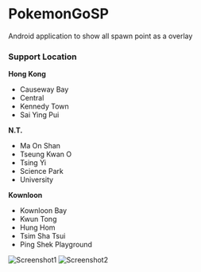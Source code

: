 # PokemonGoSP
Android application to show all spawn point as a overlay

### Support Location
**Hong Kong**
- Causeway Bay
- Central
- Kennedy Town
- Sai Ying Pui

**N.T.**
- Ma On Shan
- Tseung Kwan O
- Tsing Yi
- Science Park
- University

**Kownloon**
- Kownloon Bay
- Kwun Tong
- Hung Hom
- Tsim Sha Tsui
- Ping Shek Playground

![Screenshot1](https://s10.postimg.org/3rxn2ec15/image.png)
![Screenshot2](https://s10.postimg.org/l6hvao961/image.png)


